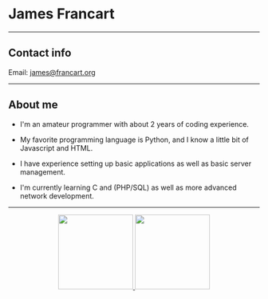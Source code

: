 # James Francart

---
## Contact info

Email:
[james@francart.org](mailto:james@francart.org)


---

## About me

<p>
  
- I'm an amateur programmer with about 2 years of coding experience.  
  
- My favorite programming language is Python, and I know a little bit of Javascript and HTML.

- I have experience setting up basic applications as well as basic server management. 

- I'm currently learning C and (PHP/SQL) as well as more advanced network development. 
  
</p>

---

<p align='center'>
	   <a href="https://github-readme-stats.vercel.app/api?username=cald3r&show_icons=true&count_private=true">
	       <img height=150 src="https://github-readme-stats.vercel.app/api?username=yourusername&show_icons=true&count_private=true"/>
	   </a>
	   <a href="https://github.com/cald3r/github-readme-stats">
	       <img height=150 src="https://github-readme-stats.vercel.app/api/top-langs/?username=yourusername&layout=compact"/>
	   </a>
    <p/>
